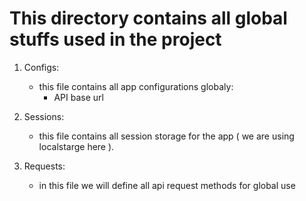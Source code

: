# This directory contains all global stuffs used in the project 

1. Configs:
    - this file contains all app configurations globaly:
        - API base url

2. Sessions:
    - this file contains all session storage for the app ( we are using localstarge here ).

3. Requests:
    - in this file we will define all api request methods for global use 

